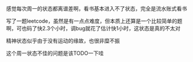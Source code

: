 感觉每次周一的状态都离谱差啊，看书基本进入不了状态，完全是流水账式看书

写了一题leetcode，虽然是有一点点难度，但本质上还算是一个比较简单的题啊，可也码了快2.3个小时，调bug就花了估计快1小时，这状态是真的不太对

精神状态似乎由于没有运动的缘故，也很非糜不振

这个周一状态不佳的问题是该TODO一下哇